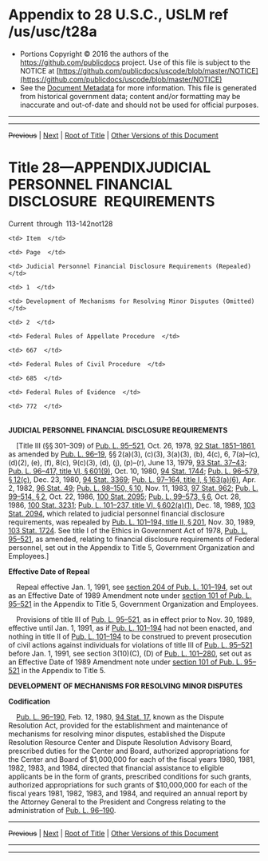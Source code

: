 ---
---

# Appendix to 28 U.S.C., USLM ref /us/usc/t28a

* Portions Copyright © 2016 the authors of the https://github.com/publicdocs project.
  Use of this file is subject to the NOTICE at [https://github.com/publicdocs/uscode/blob/master/NOTICE](https://github.com/publicdocs/uscode/blob/master/NOTICE)
* See the [Document Metadata](././../../..//README.md) for more information.
  This file is generated from historical government data; content and/or formatting may be inaccurate and out-of-date and should not be used for official purposes.

----------
----------

~~Previous~~ | [Next](./../../..//us/usc/t28a/courtRules1/m__us_usc_t28a_courtRules1.md) | [Root of Title](./../../../) | [Other Versions of this Document](https://publicdocs.github.io/go/links?ns=uslm&ref=%2Fus%2Fusc%2Ft28a)

# Title 28—APPENDIXJUDICIAL PERSONNEL FINANCIAL DISCLOSURE REQUIREMENTS

Current through 113-142not128

<table>

  <tr>

    <td> Item  </td>

    <td> Page  </td>

  </tr>

  <tr>

    <td> Judicial Personnel Financial Disclosure Requirements (Repealed)  </td>

    <td> 1  </td>

  </tr>

  <tr>

    <td> Development of Mechanisms for Resolving Minor Disputes (Omitted)  </td>

    <td> 2  </td>

  </tr>

  <tr>

    <td> Federal Rules of Appellate Procedure  </td>

    <td> 667  </td>

  </tr>

  <tr>

    <td> Federal Rules of Civil Procedure  </td>

    <td> 685  </td>

  </tr>

  <tr>

    <td> Federal Rules of Evidence  </td>

    <td> 772  </td>

  </tr>

</table>

 __JUDICIAL PERSONNEL FINANCIAL DISCLOSURE REQUIREMENTS__ 

    \[Title III (§§ 301–309) of [Pub. L. 95–521][/us/pl/95/521], Oct. 26, 1978, [92 Stat. 1851–1861][/us/stat/92/1851-1861], as amended by [Pub. L. 96–19][/us/pl/96/19], §§ 2(a)(3), (c)(3), 3(a)(3), (b), 4(c), 6, 7(a)–(c), (d)(2), (e), (f), 8(c), 9(c)(3), (d), (j), (p)–(r), June 13, 1979, [93 Stat. 37–43][/us/stat/93/37-43]; [Pub. L. 96–417, title VI, § 601(9)][/us/pl/96/417/s601/9], Oct. 10, 1980, [94 Stat. 1744][/us/stat/94/1744]; [Pub. L. 96–579, § 12(c)][/us/pl/96/579/s12/c], Dec. 23, 1980, [94 Stat. 3369][/us/stat/94/3369]; [Pub. L. 97–164, title I, § 163(a)(6)][/us/pl/97/164/s163/a/6], Apr. 2, 1982, [96 Stat. 49][/us/stat/96/49]; [Pub. L. 98–150, § 10][/us/pl/98/150/s10], Nov. 11, 1983, [97 Stat. 962][/us/stat/97/962]; [Pub. L. 99–514, § 2][/us/pl/99/514/s2], Oct. 22, 1986, [100 Stat. 2095][/us/stat/100/2095]; [Pub. L. 99–573, § 6][/us/pl/99/573/s6], Oct. 28, 1986, [100 Stat. 3231][/us/stat/100/3231]; [Pub. L. 101–237, title VI, § 602(a)(1)][/us/pl/101/237/s602/a/1], Dec. 18, 1989, [103 Stat. 2094][/us/stat/103/2094], which related to judicial personnel financial disclosure requirements, was repealed by [Pub. L. 101–194, title II, § 201][/us/pl/101/194/s201], Nov. 30, 1989, [103 Stat. 1724][/us/stat/103/1724]. See title I of the Ethics in Government Act of 1978, [Pub. L. 95–521][/us/pl/95/521], as amended, relating to financial disclosure requirements of Federal personnel, set out in the Appendix to Title 5, Government Organization and Employees.\]

 __Effective Date of Repeal__ 

    Repeal effective Jan. 1, 1991, see [section 204 of Pub. L. 101–194][/us/pl/101/194/s204], set out as an Effective Date of 1989 Amendment note under [section 101 of Pub. L. 95–521][/us/pl/95/521/s101] in the Appendix to Title 5, Government Organization and Employees.

    Provisions of title III of [Pub. L. 95–521][/us/pl/95/521], as in effect prior to Nov. 30, 1989, effective until Jan. 1, 1991, as if [Pub. L. 101–194][/us/pl/101/194] had not been enacted, and nothing in title II of [Pub. L. 101–194][/us/pl/101/194] to be construed to prevent prosecution of civil actions against individuals for violations of title III of [Pub. L. 95–521][/us/pl/95/521] before Jan. 1, 1991, see section 3(10)(C), (D) of [Pub. L. 101–280][/us/pl/101/280], set out as an Effective Date of 1989 Amendment note under [section 101 of Pub. L. 95–521][/us/pl/95/521/s101] in the Appendix to Title 5.

 __DEVELOPMENT OF MECHANISMS FOR RESOLVING MINOR DISPUTES__ 

 __Codification__ 

    [Pub. L. 96–190][/us/pl/96/190], Feb. 12, 1980, [94 Stat. 17][/us/stat/94/17], known as the Dispute Resolution Act, provided for the establishment and maintenance of mechanisms for resolving minor disputes, established the Dispute Resolution Resource Center and Dispute Resolution Advisory Board, prescribed duties for the Center and Board, authorized appropriations for the Center and Board of $1,000,000 for each of the fiscal years 1980, 1981, 1982, 1983, and 1984, directed that financial assistance to eligible applicants be in the form of grants, prescribed conditions for such grants, authorized appropriations for such grants of $10,000,000 for each of the fiscal years 1981, 1982, 1983, and 1984, and required an annual report by the Attorney General to the President and Congress relating to the administration of [Pub. L. 96–190][/us/pl/96/190].

----------

~~Previous~~ | [Next](./../../..//us/usc/t28a/courtRules1/m__us_usc_t28a_courtRules1.md) | [Root of Title](./../../../) | [Other Versions of this Document](https://publicdocs.github.io/go/links?ns=uslm&ref=%2Fus%2Fusc%2Ft28a)

----------
----------

[/us/pl/95/521]: https://publicdocs.github.io/go/links?ns=uslm&ref=%2Fus%2Fpl%2F95%2F521
[/us/stat/92/1851-1861]: https://publicdocs.github.io/go/links?ns=uslm&ref=%2Fus%2Fstat%2F92%2F1851-1861
[/us/pl/96/19]: https://publicdocs.github.io/go/links?ns=uslm&ref=%2Fus%2Fpl%2F96%2F19
[/us/stat/93/37-43]: https://publicdocs.github.io/go/links?ns=uslm&ref=%2Fus%2Fstat%2F93%2F37-43
[/us/pl/96/417/s601/9]: https://publicdocs.github.io/go/links?ns=uslm&ref=%2Fus%2Fpl%2F96%2F417%2Fs601%2F9
[/us/stat/94/1744]: https://publicdocs.github.io/go/links?ns=uslm&ref=%2Fus%2Fstat%2F94%2F1744
[/us/pl/96/579/s12/c]: https://publicdocs.github.io/go/links?ns=uslm&ref=%2Fus%2Fpl%2F96%2F579%2Fs12%2Fc
[/us/stat/94/3369]: https://publicdocs.github.io/go/links?ns=uslm&ref=%2Fus%2Fstat%2F94%2F3369
[/us/pl/97/164/s163/a/6]: https://publicdocs.github.io/go/links?ns=uslm&ref=%2Fus%2Fpl%2F97%2F164%2Fs163%2Fa%2F6
[/us/stat/96/49]: https://publicdocs.github.io/go/links?ns=uslm&ref=%2Fus%2Fstat%2F96%2F49
[/us/pl/98/150/s10]: https://publicdocs.github.io/go/links?ns=uslm&ref=%2Fus%2Fpl%2F98%2F150%2Fs10
[/us/stat/97/962]: https://publicdocs.github.io/go/links?ns=uslm&ref=%2Fus%2Fstat%2F97%2F962
[/us/pl/99/514/s2]: https://publicdocs.github.io/go/links?ns=uslm&ref=%2Fus%2Fpl%2F99%2F514%2Fs2
[/us/stat/100/2095]: https://publicdocs.github.io/go/links?ns=uslm&ref=%2Fus%2Fstat%2F100%2F2095
[/us/pl/99/573/s6]: https://publicdocs.github.io/go/links?ns=uslm&ref=%2Fus%2Fpl%2F99%2F573%2Fs6
[/us/stat/100/3231]: https://publicdocs.github.io/go/links?ns=uslm&ref=%2Fus%2Fstat%2F100%2F3231
[/us/pl/101/237/s602/a/1]: https://publicdocs.github.io/go/links?ns=uslm&ref=%2Fus%2Fpl%2F101%2F237%2Fs602%2Fa%2F1
[/us/stat/103/2094]: https://publicdocs.github.io/go/links?ns=uslm&ref=%2Fus%2Fstat%2F103%2F2094
[/us/pl/101/194/s201]: https://publicdocs.github.io/go/links?ns=uslm&ref=%2Fus%2Fpl%2F101%2F194%2Fs201
[/us/stat/103/1724]: https://publicdocs.github.io/go/links?ns=uslm&ref=%2Fus%2Fstat%2F103%2F1724
[/us/pl/95/521]: https://publicdocs.github.io/go/links?ns=uslm&ref=%2Fus%2Fpl%2F95%2F521
[/us/pl/101/194/s204]: https://publicdocs.github.io/go/links?ns=uslm&ref=%2Fus%2Fpl%2F101%2F194%2Fs204
[/us/pl/95/521/s101]: https://publicdocs.github.io/go/links?ns=uslm&ref=%2Fus%2Fpl%2F95%2F521%2Fs101
[/us/pl/95/521]: https://publicdocs.github.io/go/links?ns=uslm&ref=%2Fus%2Fpl%2F95%2F521
[/us/pl/101/194]: https://publicdocs.github.io/go/links?ns=uslm&ref=%2Fus%2Fpl%2F101%2F194
[/us/pl/101/194]: https://publicdocs.github.io/go/links?ns=uslm&ref=%2Fus%2Fpl%2F101%2F194
[/us/pl/95/521]: https://publicdocs.github.io/go/links?ns=uslm&ref=%2Fus%2Fpl%2F95%2F521
[/us/pl/101/280]: https://publicdocs.github.io/go/links?ns=uslm&ref=%2Fus%2Fpl%2F101%2F280
[/us/pl/95/521/s101]: https://publicdocs.github.io/go/links?ns=uslm&ref=%2Fus%2Fpl%2F95%2F521%2Fs101
[/us/pl/96/190]: https://publicdocs.github.io/go/links?ns=uslm&ref=%2Fus%2Fpl%2F96%2F190
[/us/stat/94/17]: https://publicdocs.github.io/go/links?ns=uslm&ref=%2Fus%2Fstat%2F94%2F17
[/us/pl/96/190]: https://publicdocs.github.io/go/links?ns=uslm&ref=%2Fus%2Fpl%2F96%2F190


